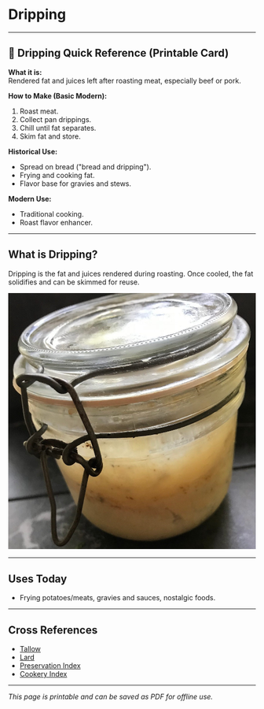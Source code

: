 # Dripping

---

## 📜 Dripping Quick Reference (Printable Card)

**What it is:**  
Rendered fat and juices left after roasting meat, especially beef or pork.  

**How to Make (Basic Modern):**  
1. Roast meat.  
2. Collect pan drippings.  
3. Chill until fat separates.  
4. Skim fat and store.  

**Historical Use:**  
- Spread on bread ("bread and dripping").  
- Frying and cooking fat.  
- Flavor base for gravies and stews.  

**Modern Use:**  
- Traditional cooking.  
- Roast flavor enhancer.  

---

## What is Dripping?  

Dripping is the fat and juices rendered during roasting. Once cooled, the fat solidifies and can be skimmed for reuse.  

![Picture: Jar of beef dripping](images/placeholder-dripping.jpg)

---

## Uses Today  

- Frying potatoes/meats, gravies and sauces, nostalgic foods.  

---

## Cross References  

- [Tallow](tallow.md)  
- [Lard](lard.md)  
- [Preservation Index](../../preservation.md)  
- [Cookery Index](../../cookery.md)  

---

*This page is printable and can be saved as PDF for offline use.*
